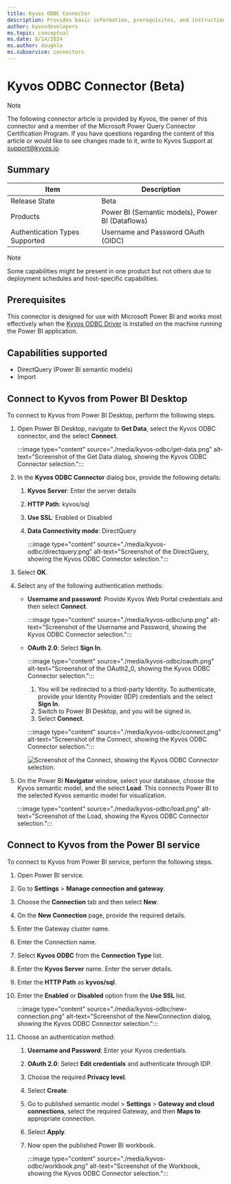 ```yaml
---
title: Kyvos ODBC Connector
description: Provides basic information, prerequisites, and instructions on how to connect to Kyvos ODBC Connector.
author: kyvosdevelopers
ms.topic: conceptual
ms.date: 8/14/2024
ms.author: dougklo
ms.subservice: connectors
---
```


# Kyvos ODBC Connector (Beta)

> [!NOTE]
>The following connector article is provided by Kyvos, the owner of this connector and a member of the Microsoft Power Query Connector Certification Program. If you have questions regarding the content of this article or would like to see changes made to it, write to Kyvos Support at support@kyvos.io.

## Summary

| Item | Description |
| ------ | ------ |
|Release State | Beta |
|Products| Power BI (Semantic models), Power BI (Dataflows) |
|Authentication Types Supported| Username and Password OAuth (OIDC) |

> [!NOTE]
>Some capabilities might be present in one product but not others due to deployment schedules and host-specific capabilities.

## Prerequisites

This connector is designed for use with Microsoft Power BI and works most effectively when the [Kyvos ODBC Driver](https://www.kyvosinsights.com/kyvos-odbc-driver/) is installed on the machine running the Power BI application.

## Capabilities supported

- DirectQuery (Power BI semantic models)
- Import

## Connect to Kyvos from Power BI Desktop

To connect to Kyvos from Power BI Desktop, perform the following steps. 
1. Open Power BI Desktop, navigate to **Get Data**, select the Kyvos ODBC connector, and the select **Connect**.

   :::image type="content" source="./media/kyvos-odbc/get-data.png" alt-text="Screenshot of the Get Data dialog, showing the Kyvos ODBC Connector selection.":::

2. In the **Kyvos ODBC Connector** dialog box, provide the following details:
   1. **Kyvos Server**: Enter the server details
   2. **HTTP Path**: kyvos/sql
   3. **Use SSL**: Enabled or Disabled
   4. **Data Connectivity mode**: DirectQuery

      :::image type="content" source="./media/kyvos-odbc/directquery.png" alt-text="Screenshot of the DirectQuery, showing the Kyvos ODBC Connector selection.":::

3. Select **OK**. 
4. Select any of the following authentication methods:
   * **Username and password**: Provide Kyvos Web Portal credentials and then select **Connect**. 

     :::image type="content" source="./media/kyvos-odbc/unp.png" alt-text="Screenshot of the Username and Password, showing the Kyvos ODBC Connector selection.":::

   * **OAuth 2.0**: Select **Sign In**.

     :::image type="content" source="./media/kyvos-odbc/oauth.png" alt-text="Screenshot of the OAuth2_0, showing the Kyvos ODBC Connector selection.":::
 
     1. You will be redirected to a third-party Identity. To authenticate, provide your Identity Provider (IDP) credentials and the select **Sign In**.
     2. Switch to Power BI Desktop, and you will be signed in. 
     3. Select **Connect**.

     :::image type="content" source="./media/kyvos-odbc/connect.png" alt-text="Screenshot of the Connect, showing the Kyvos ODBC Connector selection.":::

     ![Screenshot of the Connect, showing the Kyvos ODBC Connector selection.](./media/kyvos-odbc/connect.png)
     
5. On the Power BI **Navigator** window, select your database, choose the Kyvos semantic model, and the select **Load**. This connects Power BI to the selected Kyvos semantic model for visualization.

   :::image type="content" source="./media/kyvos-odbc/load.png" alt-text="Screenshot of the Load, showing the Kyvos ODBC Connector selection.":::

## Connect to Kyvos from the Power BI service

To connect to Kyvos from Power BI service, perform the following steps. 
1. Open Power BI service.
2.	Go to **Settings** > **Manage connection and gateway**. 
3.	Choose the **Connection** tab and then select **New**. 
4.	On the **New Connection** page, provide the required details.
   1. Enter the Gateway cluster name. 
   2. Enter the Connection name.
   3. Select **Kyvos ODBC** from the **Connection Type** list.
   4. Enter the **Kyvos Server** name. Enter the server details.
   5. Enter the **HTTP Path** as **kyvos/sql**.
   6. Enter the **Enabled** or **Disabled** option from the **Use SSL** list. 

      :::image type="content" source="./media/kyvos-odbc/new-connection.png" alt-text="Screenshot of the NewConnection dialog, showing the Kyvos ODBC Connector selection.":::

6. Choose an authentication method: 
   1.	**Username and Password**: Enter your Kyvos credentials.
   2.	**OAuth 2.0**: Select **Edit credentials** and authenticate through IDP.
   3.	Choose the required **Privacy level**.
   4.	Select **Create**. 
   5.	Go to published semantic model > **Settings** > **Gateway and cloud connections**, select the required Gateway, and then **Maps to** appropriate connection.
   6.	Select **Apply**.
   7. Now open the published Power BI workbook.

      :::image type="content" source="./media/kyvos-odbc/workbook.png" alt-text="Screenshot of the Workbook, showing the Kyvos ODBC Connector selection.":::
